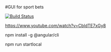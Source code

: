 #GUI for sport bets 

[![Build Status](https://codebuild.eu-west-3.amazonaws.com/badges?uuid=eyJlbmNyeXB0ZWREYXRhIjoiRnhpV3U2ZHhaWCtZMlIyMGw0OTNNUEtFWU1leDA3U2wwVjVyeVdBK0kyOUgzclhTQkN4azFWcWZpTVNCNUxEakZ1N011TEpNNEVQVDVZMFViT0pDdzg0PSIsIml2UGFyYW1ldGVyU3BlYyI6Ink3V1dNcS90M2dvQzRCcEUiLCJtYXRlcmlhbFNldFNlcmlhbCI6MX0%3D&branch=master)](https://eu-west-3.console.aws.amazon.com/codesuite/codebuild/projects/bets-gui/)

https://www.youtube.com/watch?v=CbldTE7xGy8

npm install -g @angular/cli

npm run startlocal
